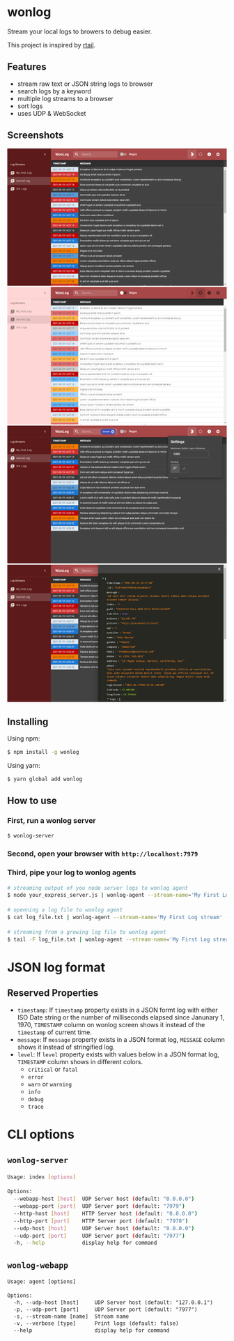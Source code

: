 # wonlog

Stream your local logs to browers to debug easier.

This project is inspired by [rtail](https://github.com/kilianc/rtail).

## Features

- stream raw text or JSON string logs to browser
- search logs by a keyword
- multiple log streams to a browser
- sort logs
- uses UDP & WebSocket

## Screenshots

![Screenshot - darkmode](https://raw.githubusercontent.com/Devrama/wonlog/master/docs/assets/images/screenshot1.png)
![Screenshot - lightmode](https://raw.githubusercontent.com/Devrama/wonlog/master/docs/assets/images/screenshot2.png)
![Screenshot - search & settings](https://raw.githubusercontent.com/Devrama/wonlog/master/docs/assets/images/screenshot3.png)
![Screenshot - detail view](https://raw.githubusercontent.com/Devrama/wonlog/master/docs/assets/images/screenshot4.png)

## Installing

Using npm:
```bash
$ npm install -g wonlog
```

Using yarn:
```bash
$ yarn global add wonlog
```

## How to use

### First, run a wonlog server
```bash
$ wonlog-server
```

### Second, open your browser with `http://localhost:7979`

### Third, pipe your log to wonlog agents

```bash
# streaming output of you node server logs to wonlog agent
$ node your_express_server.js | wonlog-agent --stream-name='My First Log stream' --verbose

# openning a log file to wonlog agent
$ cat log_file.txt | wonlog-agent --stream-name='My First Log stream' --verbose

# streaming from a growing log file to wonlog agent
$ tail -F log_file.txt | wonlog-agent --stream-name='My First Log stream' --verbose
```

# JSON log format

## Reserved Properties

- `timestamp`: If `timestamp` property exists in a JSON formt log with either ISO Date string or the number of milliseconds elapsed since Janunary 1, 1970, `TIMESTAMP` column on wonlog screen shows it instead of the `timestamp` of current time.
- `message`: If `message` property exists in a JSON format log, `MESSAGE` column shows it instead of stringified log.
- `level`: If `level` property exists with values below in a JSON format log, `TIMESTAMP` column shows in different colors.
    - `critical` or `fatal`
    - `error`
    - `warn` or `warning`
    - `info`
    - `debug`
    - `trace`

# CLI options

## `wonlog-server`

```bash
Usage: index [options]

Options:
  --webapp-host [host]  UDP Server host (default: "0.0.0.0")
  --webapp-port [port]  UDP Server port (default: "7979")
  --http-host [host]    HTTP Server host (default: "0.0.0.0")
  --http-port [port]    HTTP Server port (default: "7978")
  --udp-host [host]     UDP Server host (default: "0.0.0.0")
  --udp-port [port]     UDP Server port (default: "7977")
  -h, --help            display help for command
```

## `wonlog-webapp`

```
Usage: agent [options]

Options:
  -h, --udp-host [host]     UDP Server host (default: "127.0.0.1")
  -p, --udp-port [port]     UDP Server port (default: "7977")
  -s, --stream-name [name]  Stream name
  -v, --verbose [type]      Print logs (default: false)
  --help                    display help for command
```

